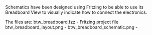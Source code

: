 Schematics have been designed using Fritzing to be able to use its
Breadboard View to visually indicate how to connect the electronics.

The files are:
btw_breadboard.fzz - Fritzing project file
btw_breadboard_layout.png - 
btw_breadboard_schematic.png - 
